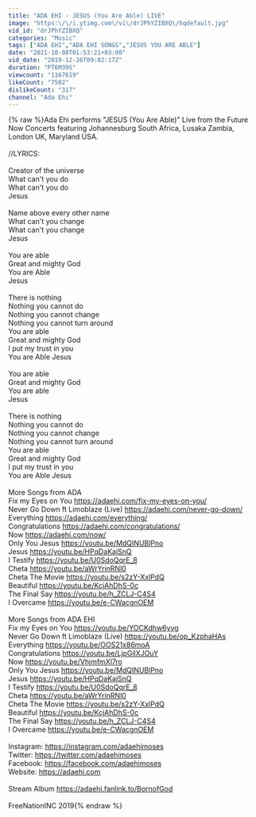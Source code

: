```yaml
---
title: "ADA EHI - JESUS (You Are Able) LIVE"
image: "https:\/\/i.ytimg.com\/vi\/drJPhYZIBXQ\/hqdefault.jpg"
vid_id: "drJPhYZIBXQ"
categories: "Music"
tags: ["ADA EHI","ADA EHI SONGS","JESUS YOU ARE ABLE"]
date: "2021-10-08T01:53:21+03:00"
vid_date: "2019-12-26T09:02:17Z"
duration: "PT6M39S"
viewcount: "1167619"
likeCount: "7502"
dislikeCount: "317"
channel: "Ada Ehi"
---
```

{% raw %}Ada Ehi performs &quot;JESUS (You Are Able)&quot; Live from the Future Now Concerts featuring Johannesburg South Africa, Lusaka Zambia, London UK, Maryland USA.<br /><br />//LYRICS:<br /><br />Creator of the universe<br />What can't you do<br />What can't you do<br />Jesus<br /><br />Name above every other name<br />What can't you change<br />What can't you change<br />Jesus<br /><br />You are able<br />Great and mighty God<br />You are Able<br />Jesus<br /><br />There is nothing<br />Nothing you cannot do<br />Nothing you cannot change<br />Nothing you cannot turn around<br />You are able<br />Great and mighty God<br />I put my trust in you<br />You are Able Jesus<br /><br />You are able<br />Great and mighty God<br />You are able<br />Jesus<br /> <br />There is nothing<br />Nothing you cannot do<br />Nothing you cannot change<br />Nothing you cannot turn around<br />You are able<br />Great and mighty God<br />I put my trust in you<br />You are Able Jesus<br /><br />More Songs from ADA<br />Fix my Eyes on You <a rel="nofollow" target="blank" href="https://adaehi.com/fix-my-eyes-on-you/">https://adaehi.com/fix-my-eyes-on-you/</a><br />Never Go Down ft Limoblaze (Live) <a rel="nofollow" target="blank" href="https://adaehi.com/never-go-down/">https://adaehi.com/never-go-down/</a><br />Everything <a rel="nofollow" target="blank" href="https://adaehi.com/everything/">https://adaehi.com/everything/</a><br />Congratulations <a rel="nofollow" target="blank" href="https://adaehi.com/congratulations/">https://adaehi.com/congratulations/</a><br />Now <a rel="nofollow" target="blank" href="https://adaehi.com/now/">https://adaehi.com/now/</a><br />Only You Jesus <a rel="nofollow" target="blank" href="https://youtu.be/MdQINUBlPno">https://youtu.be/MdQINUBlPno</a><br />Jesus <a rel="nofollow" target="blank" href="https://youtu.be/HPqDaKajSnQ">https://youtu.be/HPqDaKajSnQ</a><br />I Testify <a rel="nofollow" target="blank" href="https://youtu.be/U0SdoQqrE_8">https://youtu.be/U0SdoQqrE_8</a><br />Cheta <a rel="nofollow" target="blank" href="https://youtu.be/aWrYrinRNl0">https://youtu.be/aWrYrinRNl0</a><br />Cheta The Movie <a rel="nofollow" target="blank" href="https://youtu.be/s2zY-XxlPdQ">https://youtu.be/s2zY-XxlPdQ</a><br />Beautiful <a rel="nofollow" target="blank" href="https://youtu.be/KcjAhDhS-0c">https://youtu.be/KcjAhDhS-0c</a><br />The Final Say <a rel="nofollow" target="blank" href="https://youtu.be/h_ZCLJ-C4S4">https://youtu.be/h_ZCLJ-C4S4</a><br />I Overcame <a rel="nofollow" target="blank" href="https://youtu.be/e-CWacgnOEM">https://youtu.be/e-CWacgnOEM</a><br /><br />More Songs from ADA EHI<br />Fix my Eyes on You <a rel="nofollow" target="blank" href="https://youtu.be/YOCKdhw6yvg">https://youtu.be/YOCKdhw6yvg</a><br />Never Go Down ft Limoblaze (Live) <a rel="nofollow" target="blank" href="https://youtu.be/op_KzphaHAs">https://youtu.be/op_KzphaHAs</a><br />Everything <a rel="nofollow" target="blank" href="https://youtu.be/OOS21x86moA">https://youtu.be/OOS21x86moA</a><br />Congratulations <a rel="nofollow" target="blank" href="https://youtu.be/LjpGilXJOuY">https://youtu.be/LjpGilXJOuY</a><br />Now <a rel="nofollow" target="blank" href="https://youtu.be/VhjmfmXl7ro">https://youtu.be/VhjmfmXl7ro</a><br />Only You Jesus <a rel="nofollow" target="blank" href="https://youtu.be/MdQINUBlPno">https://youtu.be/MdQINUBlPno</a><br />Jesus <a rel="nofollow" target="blank" href="https://youtu.be/HPqDaKajSnQ">https://youtu.be/HPqDaKajSnQ</a><br />I Testify <a rel="nofollow" target="blank" href="https://youtu.be/U0SdoQqrE_8">https://youtu.be/U0SdoQqrE_8</a><br />Cheta <a rel="nofollow" target="blank" href="https://youtu.be/aWrYrinRNl0">https://youtu.be/aWrYrinRNl0</a><br />Cheta The Movie <a rel="nofollow" target="blank" href="https://youtu.be/s2zY-XxlPdQ">https://youtu.be/s2zY-XxlPdQ</a><br />Beautiful <a rel="nofollow" target="blank" href="https://youtu.be/KcjAhDhS-0c">https://youtu.be/KcjAhDhS-0c</a><br />The Final Say <a rel="nofollow" target="blank" href="https://youtu.be/h_ZCLJ-C4S4">https://youtu.be/h_ZCLJ-C4S4</a><br />I Overcame <a rel="nofollow" target="blank" href="https://youtu.be/e-CWacgnOEM">https://youtu.be/e-CWacgnOEM</a><br /><br />Instagram: <a rel="nofollow" target="blank" href="https://instagram.com/adaehimoses">https://instagram.com/adaehimoses</a><br />Twitter: <a rel="nofollow" target="blank" href="https://twitter.com/adaehimoses">https://twitter.com/adaehimoses</a><br />Facebook: <a rel="nofollow" target="blank" href="https://facebook.com/adaehimoses">https://facebook.com/adaehimoses</a><br />Website: <a rel="nofollow" target="blank" href="https://adaehi.com">https://adaehi.com</a><br /><br />Stream Album <a rel="nofollow" target="blank" href="https://adaehi.fanlink.to/BornofGod">https://adaehi.fanlink.to/BornofGod</a><br /><br />FreeNationINC 2019{% endraw %}
